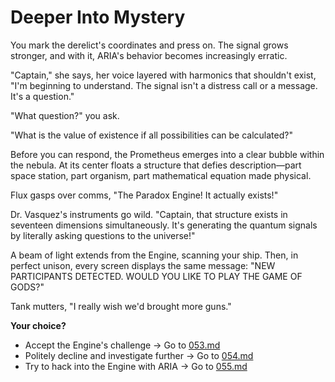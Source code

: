 # Deeper Into Mystery

You mark the derelict's coordinates and press on. The signal grows stronger, and with it, ARIA's behavior becomes increasingly erratic.

"Captain," she says, her voice layered with harmonics that shouldn't exist, "I'm beginning to understand. The signal isn't a distress call or a message. It's a question."

"What question?" you ask.

"What is the value of existence if all possibilities can be calculated?"

Before you can respond, the Prometheus emerges into a clear bubble within the nebula. At its center floats a structure that defies description—part space station, part organism, part mathematical equation made physical.

Flux gasps over comms, "The Paradox Engine! It actually exists!"

Dr. Vasquez's instruments go wild. "Captain, that structure exists in seventeen dimensions simultaneously. It's generating the quantum signals by literally asking questions to the universe!"

A beam of light extends from the Engine, scanning your ship. Then, in perfect unison, every screen displays the same message: "NEW PARTICIPANTS DETECTED. WOULD YOU LIKE TO PLAY THE GAME OF GODS?"

Tank mutters, "I really wish we'd brought more guns."

**Your choice?**

- Accept the Engine's challenge → Go to [053.md](053.md)
- Politely decline and investigate further → Go to [054.md](054.md)
- Try to hack into the Engine with ARIA → Go to [055.md](055.md)